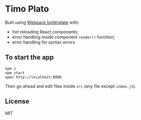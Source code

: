 Timo Plato
=====================

Built using [Webpack boilerplate](https://github.com/gaearon/react-transform-boilerplate) with:

* hot reloading React components;
* error handling inside component `render()` function;
* error handling for syntax errors


## To start the app

```
npm i
npm start
open http://localhost:8080
```

Then go ahead and edit files inside `src` (any file except `index.js`).


## License

MIT
